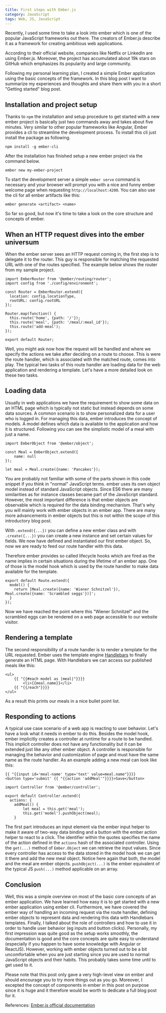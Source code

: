 ```yaml
---
title: First steps with Ember.js
category: JavaScript
tags: Web, JS, JavaScript
---
```


Recently, I used some time to take a look into ember which is one of the popular JavaScript frameworks out there.
The creators of Ember.js describe it as a framework for creating ambitious web applications.

<!--more-->

According to their official website, companies like Netflix
or LinkedIn are using Ember.js. Moreover, the project has accumulated about 19k stars on GitHub which emphasizes its popularity
and large community.

Following my personal learning plan, I created a simple Ember application using the basic concepts of the framework. In this blog
post I want to summarize my experiences and thoughts and share them with you in a short "Getting started" blog post.

## Installation and project setup

Thanks to `npm` the installation and setup procedure to get started with a new ember project is basically just two commands away and takes about
five minutes. Very similar to other popular frameworks like Angular, Ember provides a cli to streamline the development process.
To install this cli just install the package as following.

`npm install -g ember-cli`

After the installation has finished setup a new ember project via the command below.

`ember new my-ember-project`

To start the development server a simple `ember serve` command is necessary and your browser will prompt you with a
nice and funny ember welcome page when requesting `http://localhost:4200`.
You can also use the cli for all ember artifacts like this:

`ember generate <artifact> <name>`

So far so good, but now it's time to take a look on the core structure and concepts of ember.

## When an HTTP request dives into the ember universum

When the ember server sees an HTTP request coming in, the first step is to delegate it to the router. This guy
is responsible for matching the requested URL with one of the routes specified. The example below shows the router from
my sample project.

```
import EmberRouter from '@ember/routing/router';
import config from './config/environment';

const Router = EmberRouter.extend({
  location: config.locationType,
  rootURL: config.rootURL
});

Router.map(function() {
  this.route('home', {path: '/'});
  this.route('meal', {path: '/meal/:meal_id'});
  this.route('add-meal');
});

export default Router;
```

Well, you might ask now how the request will be handled and where we specify the actions we take after deciding on a route to choose.
This is were the route handler, which is associated with the matched route, comes into play. The typical two tasks of this route
handler are loading data for the web application and rendering a template. Let's have a more detailed look on these two tasks.

## Loading data

Usually in web applications we have the requirement to show some data on an HTML page which is typically not static but instead
depends on some data sources. A common scenario is to show personalized data for a user who is logged in. For managing this data,
ember introduces the concept of models. A model defines which data is available to the application and how it is structured.
Following you can see the simplistic model of a meal with just a name.

```
import EmberObject from '@ember/object';

const Meal = EmberObject.extend({
    name: null
});

let meal = Meal.create({name: 'Pancakes'});
```

You are probably not familiar with some of the parts shown in this code snippet if you think in "normal" JavaScript terms.
ember uses its own object model instead of standard JavaScript objects.
Since ES6 there are many similarities as for instance classes became part of the JavaScript standard.
However, the most important difference is that ember objects are observable which is required for the data binding mechanism.
That's why you will mainly work with ember objects in an ember app.
There are many more advancements in ember objects but this is not within the scope of this introductory blog post.

With `.extend({...})` you can define a new ember class and with `.create({...})` you can create a new instance and set
certain values for fields. We now have defined and instantiated our first ember object. So, now we are ready to feed
our route handler with this data.

Therefore ember provides so called lifecycle hooks which are fired as the name implies in certain situations during
the lifetime of an ember app. One of those is the model hook which is used by the route handler to make data available
for the template.

```
export default Route.extend({
  model() {
    return [Meal.create({name: 'Wiener Schnitzel'}), Meal.create({name: 'Scrambled seggs'})]';
  }
});
```

Now we have reached the point where this "Wiener Schnitzel" and the scrambled eggs can be rendered on a web page accessible to our website visitor.

## Rendering a template

The second responsibility of a route handler is to render a template for the URL requested. Ember uses the template engine
<a href="https://handlebarsjs.com/" target="_blank" title="Handlebars official website">Handlebars</a> to finally generate an HTML page.
With Handlebars we can access our published meals like this:

```
<ul>
    {{ "{{#each model as |meal|"}}}}
        <li>{{meal.name}}</li>
    {{ "{{/each"}}}}
</ul>
```

As a result this prints our meals in a nice bullet point list.

## Responding to actions

A typical use case scenario of a web app is reacting to user behavior. Let's have a look what it needs in ember to do this.
Besides the model hook, ember implicitly creates a controller at runtime for a route to be handled. This implicit controller
does not have any functionality but it can be extended just like any other ember object. A controller is responsible
for managing the behavior and customization of page and must have the same name as the route handler.
As an example adding a new meal can look like this:

```
{{ "{{input id='meal-name' type='text' value=meal.name"}}}}
<button type='submit' {{ "{{action 'addMeal'"}}}}>Save</button>
```

```
import Controller from '@ember/controller';

export default Controller.extend({
  actions: {
    addMeal() {
        let meal = this.get('meal');
        this.get('model').pushObject(meal);
    }
```

The first part introduces an input element via the ember input helper to make it aware of two-way data binding and a
button with the ember action helper to react to a click. The identifier within the quotes specifies the name of the action
defined in the `actions` hash of the associated controller. Using the `get(...)` method of `Ember.Object` we can retrieve
the input values. Since every controller has access to the data stored in the model hook we can get it there and add the
new meal object. Notice here again that both, the model and the meal are ember objects. `pushObject(...)` is the ember equivalent
of the typical JS `push(...)` method applicable on an array.

## Conclusion
Well, this was a simple overview on most of the basic core concepts of an ember application. We have learned how easy it is
to get started with a new ember application using ember cli. Furthermore, we have covered the ember way of handling an incoming
request via the route handler, defining ember objects to represent data and rendering this data with Handlebars templates.
Finally, I talked about the role of controllers and how to use it in order to handle user behavior (eg inputs and button clicks).
Personally, my first impression was quite good as the setup works smoothly, the documentation is good and the core concepts are quite easy to understand
(especially if you happen to have some knowledge with Angular or ReactJS). However, working with ember objects turned out to be a bit uncomfortable
when you are just starting since you are used to normal JavaScript objects and their habits. This probably takes some time until to get used to it.

Please note that this post only gave a very high-level view on ember and should encourage you to try more things out as you go.
Moreover, I excepted the concept of components in ember in this post on purpose since it is huge and it therefore would be worth
to dedicate a full blog post for it.

References: <a href="https://guides.emberjs.com/" target="_blank">Ember.js official documentation</a>










